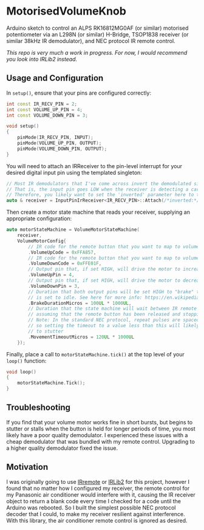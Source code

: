 # MotorisedVolumeKnob

Arduino sketch to control an ALPS RK16812MG0AF (or similar) motorised potentiometer via an L298N (or similar) H-Bridge, TSOP1838 receiver (or similar 38kHz IR demodulator), and NEC protocol IR remote control.

*This repo is very much a work in progress. For now, I would recommend you look into IRLib2 instead.*

## Usage and Configuration

In `setup()`, ensure that your pins are configured correctly:

```c++
int const IR_RECV_PIN = 2;
int const VOLUME_UP_PIN = 4;
int const VOLUME_DOWN_PIN = 3;

void setup()
{
    pinMode(IR_RECV_PIN, INPUT);
    pinMode(VOLUME_UP_PIN, OUTPUT);
    pinMode(VOLUME_DOWN_PIN, OUTPUT);
}
```

You will need to attach an IRReceiver to the pin-level interrupt for your desired digital input pin using the templated singleton:

```c++
// Most IR demodulators that I've come across invert the demodulated signal
// That is, the input pin goes LOW when the receiver is detecting a carrier pulse
// Therefore, you likely want to set the 'inverted' parameter here to true
auto & receiver = InputPinIrReceiver<IR_RECV_PIN>::Attach(/*inverted:*/true);
```

Then create a motor state machine that reads your receiver, supplying an appropriate configuration:

```c++
auto motorStateMachine = VolumeMotorStateMachine(
    receiver,
    VolumeMotorConfig{
        // IR code for the remote button that you want to map to volume +
        .VolumeUpCode = 0xFFA857,
        // IR code for the remote button that you want to map to volume -
        .VolumeDownCode = 0xFFE01F,
        // Output pin that, if set HIGH, will drive the motor to increase the volume
        .VolumeUpPin = 4,
        // Output pin that, if set HIGH, will drive the motor to decrease the volume
        .VolumeDownPin = 3,
        // Duration that both output pins will be set HIGH to "brake" the motor when it
        // is set to idle. See here for more info: https://en.wikipedia.org/wiki/H-bridge#Operation
        .BrakeDurationMicros = 100UL * 1000UL,
        // Duration that the state machine will wait between IR remote packets before
        // assuming that the remote button has been released and stopping the motor
        // Note: In the standard NEC protocol, repeat pulses are spaced 110ms apart,
        // so setting the timeout to a value less than this will likely cause the motor
        // to stutter
        .MovementTimeoutMicros = 120UL * 1000UL
    });
```

Finally, place a call to `motorStateMachine.tick()` at the top level of your `loop()` function:

```c++
void loop()
{
    motorStateMachine.Tick();
}
```

## Troubleshooting

If you find that your volume motor works fine in short bursts, but begins to stutter or stalls when the button is held for longer periods of time, you most likely have a poor quality demodulator. I experienced these issues with a cheap demodulator that was bundled with my remote control. Upgrading to a higher quality demodulator fixed the issue.

## Motivation

I was originally going to use [IRremote](https://github.com/z3t0/Arduino-IRremote) or [IRLib2](https://github.com/cyborg5/IRLib2) for this project, however I found that no matter how I configured my receiver, the remote control for my Panasonic air conditioner would interfere with it, causing the IR receiver object to return a blank code every time I checked for a code until the Arduino was rebooted. So I built the simplest possible NEC protocol decoder that I could, to make my receiver resilient against interference. With this library, the air conditioner remote control is ignored as desired.